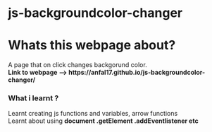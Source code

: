 ﻿# js-backgroundcolor-changer
<h1>Whats this webpage about? </h1>
A page that on click changes backgorund color.
<br>
<b>Link to webpage --> https://anfal17.github.io/js-backgroundcolor-changer/</b>
<br>
<h3>What i learnt ? </h3>
Learnt creating js functions and variables, arrow functions<br>
Learnt about using <b>document .getElement .addEventlistener etc </b>
